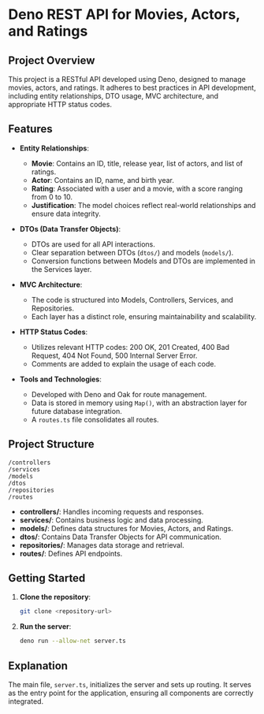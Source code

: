 # Deno REST API for Movies, Actors, and Ratings

## Project Overview

This project is a RESTful API developed using Deno, designed to manage movies, actors, and ratings. It adheres to best
practices in API development, including entity relationships, DTO usage, MVC architecture, and appropriate HTTP status
codes.

## Features

-   **Entity Relationships**:

    -   **Movie**: Contains an ID, title, release year, list of actors, and list of ratings.
    -   **Actor**: Contains an ID, name, and birth year.
    -   **Rating**: Associated with a user and a movie, with a score ranging from 0 to 10.
    -   **Justification**: The model choices reflect real-world relationships and ensure data integrity.

-   **DTOs (Data Transfer Objects)**:

    -   DTOs are used for all API interactions.
    -   Clear separation between DTOs (`dtos/`) and models (`models/`).
    -   Conversion functions between Models and DTOs are implemented in the Services layer.

-   **MVC Architecture**:

    -   The code is structured into Models, Controllers, Services, and Repositories.
    -   Each layer has a distinct role, ensuring maintainability and scalability.

-   **HTTP Status Codes**:

    -   Utilizes relevant HTTP codes: 200 OK, 201 Created, 400 Bad Request, 404 Not Found, 500 Internal Server Error.
    -   Comments are added to explain the usage of each code.

-   **Tools and Technologies**:
    -   Developed with Deno and Oak for route management.
    -   Data is stored in memory using `Map()`, with an abstraction layer for future database integration.
    -   A `routes.ts` file consolidates all routes.

## Project Structure

```
/controllers
/services
/models
/dtos
/repositories
/routes
```

-   **controllers/**: Handles incoming requests and responses.
-   **services/**: Contains business logic and data processing.
-   **models/**: Defines data structures for Movies, Actors, and Ratings.
-   **dtos/**: Contains Data Transfer Objects for API communication.
-   **repositories/**: Manages data storage and retrieval.
-   **routes/**: Defines API endpoints.

## Getting Started

1. **Clone the repository**:

    ```bash
    git clone <repository-url>
    ```

2. **Run the server**:
    ```bash
    deno run --allow-net server.ts
    ```

## Explanation

The main file, `server.ts`, initializes the server and sets up routing. It serves as the entry point for the
application, ensuring all components are correctly integrated.
